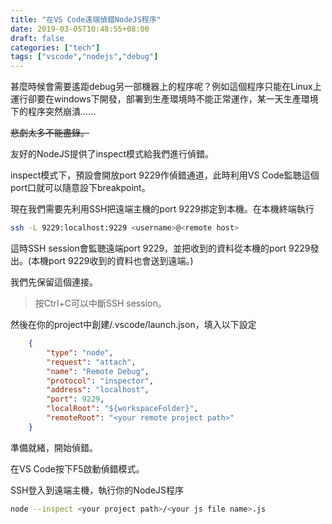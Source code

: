 ```yaml
---
title: "在VS Code遠端偵錯NodeJS程序"
date: 2019-03-05T10:48:55+08:00
draft: false
categories: ["tech"]
tags: ["vscode","nodejs","debug"]
---
```


甚麼時候會需要遙距debug另一部機器上的程序呢？例如這個程序只能在Linux上運行卻要在windows下開發，部署到生產環境時不能正常運作，某一天生產環境下的程序突然崩潰......

<!--more-->

~~悲劇太多不能盡錄。~~

友好的NodeJS提供了inspect模式給我們進行偵錯。

inspect模式下，預設會開放port 9229作偵錯通道，此時利用VS Code監聴這個port口就可以隨意設下breakpoint。

現在我們需要先利用SSH把遠端主機的port 9229挷定到本機。在本機終端執行
```sh
ssh -L 9229:localhost:9229 <username>@<remote host>
```

這時SSH session會監聴遠端port 9229，並把收到的資料從本機的port 9229發出。(本機port 9229收到的資料也會送到遠端。)

我們先保留這個連接。

> 按Ctrl+C可以中斷SSH session。

然後在你的project中創建/.vscode/launch.json，填入以下設定
```json
    {
        "type": "node",
        "request": "attach",
        "name": "Remote Debug",
        "protocol": "inspector",
        "address": "localhost",
        "port": 9229,
        "localRoot": "${workspaceFolder}",
        "remoteRoot": "<your remote project path>"
    }
```

準備就緒，開始偵錯。

在VS Code按下F5啟動偵錯模式。

SSH登入到遠端主機，執行你的NodeJS程序
```sh
node --inspect <your project path>/<your js file name>.js
```
